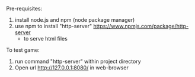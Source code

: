 Pre-requisites:
1. install node.js and npm (node package manager)
2. use npm to install "http-server" https://www.npmjs.com/package/http-server
   - to serve html files
  
To test game:
1. run command "http-server" within project directory
2. Open url http://127.0.0.1:8080/ in web-browser
